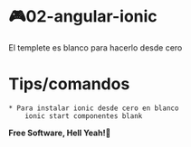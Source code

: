 # 🎮02-angular-ionic
El templete es blanco para hacerlo desde cero

# Tips/comandos
```
* Para instalar ionic desde cero en blanco
	ionic start componentes blank
```





**Free Software, Hell Yeah!🤘**
